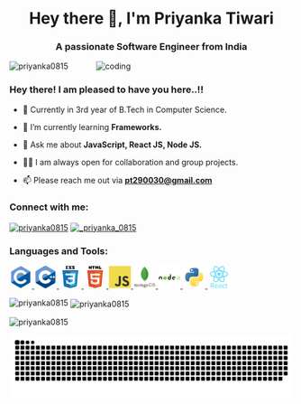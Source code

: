<h1 align="center">Hey there 👋, I'm Priyanka Tiwari</h1>
<h3 align="center">A passionate Software Engineer from India</h3>

<img align="right" width="350" src="https://user-images.githubusercontent.com/59734313/157189039-c09b3e38-9f42-42c0-ab54-14f1574190a7.gif" alt="coding">

<p align="left"> <img src="https://komarev.com/ghpvc/?username=priyanka0815&label=Profile%20views&color=0e75b6&style=flat" alt="priyanka0815" /> </p> 

<h3>Hey there! I am pleased to have you here..!!</h3>

- 🔭 Currently in 3rd year of B.Tech in Computer Science.

- 🌱 I’m currently learning **Frameworks.**

- 💬 Ask me about **JavaScript, React JS, Node JS.**

- 👨‍💻 I am always open for collaboration and group projects.

- 📫 Please reach me out via **pt290030@gmail.com**
  
<h3 align="left">Connect with me:</h3>
<p align="left">
<a href="https://linkedin.com/in/priyanka0815" target="blank"><img align="center" src="https://raw.githubusercontent.com/rahuldkjain/github-profile-readme-generator/master/src/images/icons/Social/linked-in-alt.svg" alt="priyanka0815" height="30" width="40" /></a>
<a href="https://instagram.com/_priyanka_0815" target="blank"><img align="center" src="https://raw.githubusercontent.com/rahuldkjain/github-profile-readme-generator/master/src/images/icons/Social/instagram.svg" alt="_priyanka_0815" height="30" width="40" /></a>
</p>

<h3 align="left">Languages and Tools:</h3>
<p align="left"> <a href="https://www.cprogramming.com/" target="_blank" rel="noreferrer"> <img src="https://raw.githubusercontent.com/devicons/devicon/master/icons/c/c-original.svg" alt="c" width="40" height="40"/> </a> <a href="https://www.w3schools.com/cpp/" target="_blank" rel="noreferrer"> <img src="https://raw.githubusercontent.com/devicons/devicon/master/icons/cplusplus/cplusplus-original.svg" alt="cplusplus" width="40" height="40"/> </a> <a href="https://www.w3schools.com/css/" target="_blank" rel="noreferrer"> <img src="https://raw.githubusercontent.com/devicons/devicon/master/icons/css3/css3-original-wordmark.svg" alt="css3" width="40" height="40"/> </a> <a href="https://www.w3.org/html/" target="_blank" rel="noreferrer"> <img src="https://raw.githubusercontent.com/devicons/devicon/master/icons/html5/html5-original-wordmark.svg" alt="html5" width="40" height="40"/> </a> <a href="https://developer.mozilla.org/en-US/docs/Web/JavaScript" target="_blank" rel="noreferrer"> <img src="https://raw.githubusercontent.com/devicons/devicon/master/icons/javascript/javascript-original.svg" alt="javascript" width="40" height="40"/> </a> <a href="https://www.mongodb.com/" target="_blank" rel="noreferrer"> <img src="https://raw.githubusercontent.com/devicons/devicon/master/icons/mongodb/mongodb-original-wordmark.svg" alt="mongodb" width="40" height="40"/> </a> <a href="https://nodejs.org" target="_blank" rel="noreferrer"> <img src="https://raw.githubusercontent.com/devicons/devicon/master/icons/nodejs/nodejs-original-wordmark.svg" alt="nodejs" width="40" height="40"/> </a> <a href="https://www.python.org" target="_blank" rel="noreferrer"> <img src="https://raw.githubusercontent.com/devicons/devicon/master/icons/python/python-original.svg" alt="python" width="40" height="40"/> </a> <a href="https://reactjs.org/" target="_blank" rel="noreferrer"> <img src="https://raw.githubusercontent.com/devicons/devicon/master/icons/react/react-original-wordmark.svg" alt="react" width="40" height="40"/> </a> </p>

<p><img align="left" src="https://github-readme-stats.vercel.app/api/top-langs?username=priyanka0815&show_icons=true&locale=en&layout=compact" alt="priyanka0815" /></p>

<p>&nbsp;<img align="center" src="https://github-readme-stats.vercel.app/api?username=priyanka0815&show_icons=true&locale=en" alt="priyanka0815" /></p>

<p><img align="center" src="https://github-readme-streak-stats.herokuapp.com/?user=priyanka0815&" alt="priyanka0815" /></p>

<img src="https://raw.githubusercontent.com/priyanka0815/priyanka0815/output/snake-dark.svg" alt="Snake Animation" />

